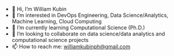 - 👋 Hi, I’m William Kubin
- 👀 I’m interested in DevOps Engineering, Data Science/Analytics, Machine Learning, Cloud Computing
- 🌱 I’m currently learning Computational Science (Ph.D.)
- 💞️ I’m looking to collaborate on data science/data analytics and computational science projects
- 📫 How to reach me: williamkubinph@gmail.com

<!---
WillKay28/WillKay28 is a ✨ special ✨ repository because its `README.md` (this file) appears on your GitHub profile.
You can click the Preview link to take a look at your changes.
--->
